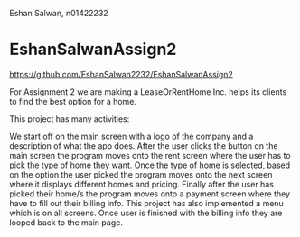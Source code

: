 Eshan Salwan, n01422232
# EshanSalwanAssign2
https://github.com/EshanSalwan2232/EshanSalwanAssign2

For Assignment 2 we are making a LeaseOrRentHome Inc. helps its clients to find the best option for a home.

This project has many activities:

We start off on the main screen with a logo of the company and a description of what the app does.
After the user clicks the button on the main screen the program moves onto the rent screen where the user has to pick the type of home they want.
Once the type of home is selected, based on the option the user picked the program moves onto the next screen where it displays different homes and pricing.
Finally after the user has picked their home/s the program moves onto a payment screen where they have to fill out their billing info.
This project has also implemented a menu which is on all screens.
Once user is finished with the billing info they are looped back to the main page.
